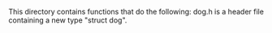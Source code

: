 This directory contains functions that do the following: dog.h is a header file containing a new type "struct dog".
